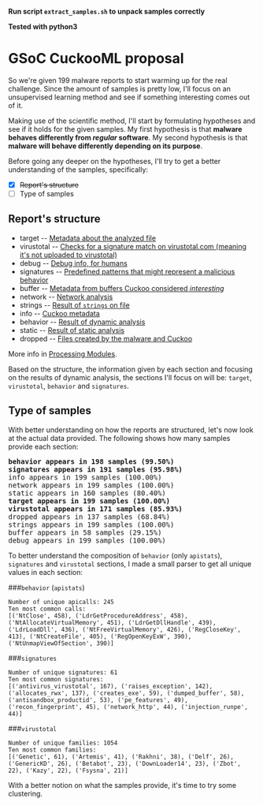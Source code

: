 **Run script `extract_samples.sh` to unpack samples correctly**

**Tested with python3**

# GSoC CuckooML proposal

So we're given 199 malware reports to start warming up for the real challenge. Since the amount of samples is pretty low, I'll focus on an unsupervised learning method and see if something interesting comes out of it.

Making use of the scientific method, I'll start by formulating hypotheses and see if it holds for the given samples. My first hypothesis is that **malware behaves differently from *regular* software**. My second hypothesis is that **malware will behave differently depending on its purpose**.

Before going any deeper on the hypotheses, I'll try to get a better understanding of the samples, specifically:
- [x] ~~Report's structure~~
- [ ] Type of samples

## Report's structure
- target -- [Metadata about the analyzed file](https://github.com/cuckoosandbox/cuckoo/blob/master/modules/processing/targetinfo.py)
- virustotal -- [Checks for a signature match on virustotal.com (meaning it's not uploaded to virustotal)](https://github.com/cuckoosandbox/cuckoo/blob/master/modules/processing/virustotal.py)
- debug -- [Debug info, for humans](https://github.com/cuckoosandbox/cuckoo/blob/master/modules/processing/debug.py)
- signatures -- [Predefined patterns that might represent a malicious behavior](http://docs.cuckoosandbox.org/en/latest/customization/signatures/)
- buffer -- [Metadata from buffers Cuckoo considered *interesting*](https://github.com/cuckoosandbox/cuckoo/blob/master/modules/processing/buffer.py)
- network -- [Network analysis](https://github.com/cuckoosandbox/cuckoo/blob/master/modules/processing/network.py)
- strings -- [Result of `strings` on file](https://github.com/cuckoosandbox/cuckoo/blob/master/modules/processing/strings.py)
- info -- [Cuckoo metadata](https://github.com/cuckoosandbox/cuckoo/blob/master/modules/processing/analysisinfo.py)
- behavior -- [Result of dynamic analysis](https://github.com/cuckoosandbox/cuckoo/blob/master/modules/processing/behavior.py)
- static -- [Result of static analysis](https://github.com/cuckoosandbox/cuckoo/blob/master/modules/processing/static.py)
- dropped -- [Files created by the malware and Cuckoo](https://github.com/cuckoosandbox/cuckoo/blob/master/modules/processing/dropped.py)

More info in [Processing Modules](http://docs.cuckoosandbox.org/en/latest/customization/processing/).

Based on the structure, the information given by each section and focusing on the results of dynamic analysis, the sections I'll focus on will be: `target`, `virustotal`, `behavior` and `signatures`.

## Type of samples

With better understanding on how the reports are structured, let's now look at the actual data provided. The following shows how many samples provide each section:

<pre>
<b>behavior appears in 198 samples (99.50%)
signatures appears in 191 samples (95.98%)</b>
info appears in 199 samples (100.00%)
network appears in 199 samples (100.00%)
static appears in 160 samples (80.40%)
<b>target appears in 199 samples (100.00%)
virustotal appears in 171 samples (85.93%)</b>
dropped appears in 137 samples (68.84%)
strings appears in 199 samples (100.00%)
buffer appears in 58 samples (29.15%)
debug appears in 199 samples (100.00%)
</pre>

To better understand the composition of `behavior` (only `apistats`), `signatures` and  `virustotal` sections, I made a small parser to get all unique values in each section:

###`behavior` (`apistats`)
```
Number of unique apicalls: 245
Ten most common calls:
[('NtClose', 458), ('LdrGetProcedureAddress', 458), ('NtAllocateVirtualMemory', 451), ('LdrGetDllHandle', 439), ('LdrLoadDll', 436), ('NtFreeVirtualMemory', 426), ('RegCloseKey', 413), ('NtCreateFile', 405), ('RegOpenKeyExW', 390), ('NtUnmapViewOfSection', 390)]
```
###`signatures`
```
Number of unique signatures: 61
Ten most common signatures:
[('antivirus_virustotal', 167), ('raises_exception', 142), ('allocates_rwx', 137), ('creates_exe', 59), ('dumped_buffer', 58), ('antisandbox_productid', 53), ('pe_features', 49), ('recon_fingerprint', 45), ('network_http', 44), ('injection_runpe', 44)]
```
###`virustotal`
```
Number of unique families: 1054
Ten most common families:
[('Genetic', 61), ('Artemis', 41), ('Rakhni', 38), ('Delf', 26), ('GenericKD', 26), ('Betabot', 23), ('DownLoader14', 23), ('Zbot', 22), ('Kazy', 22), ('Fsysna', 21)]
```

With a better notion on what the samples provide, it's time to try some clustering.
